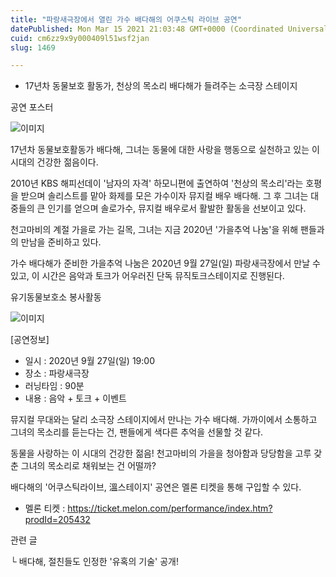 ```yaml
---
title: "파랑새극장에서 열린 가수 배다해의 어쿠스틱 라이브 공연"
datePublished: Mon Mar 15 2021 21:03:48 GMT+0000 (Coordinated Universal Time)
cuid: cm6zz9x9y000409l51wsf2jan
slug: 1469

---
```



- 17년차 동물보호 활동가, 천상의 목소리 배다해가 들려주는 소극장 스테이지

공연 포스터

![이미지](https://cdn.hashnode.com/res/hashnode/image/upload/v1739247865697/cdcf7655-13b3-48de-bedf-da0952a103a1.png)

17년차 동물보호활동가 배다해, 그녀는 동물에 대한 사랑을 행동으로 실천하고 있는 이 시대의 건강한 젊음이다.

2010년 KBS 해피선데이 '남자의 자격' 하모니편에 출연하여 '천상의 목소리'라는 호평을 받으며 솔리스트를 맡아 화제를 모은 가수이자 뮤지컬 배우 배다해. 그 후 그녀는 대중들의 큰 인기를 얻으며 솔로가수, 뮤지컬 배우로서 활발한 활동을 선보이고 있다.

천고마비의 계절 가을로 가는 길목, 그녀는 지금 2020년 '가을추억 나눔'을 위해 팬들과의 만남을 준비하고 있다.

가수 배다해가 준비한 가을추억 나눔은 2020년 9월 27일(일) 파랑새극장에서 만날 수 있고, 이 시간은 음악과 토크가 어우러진 단독 뮤직토크스테이지로 진행된다.

유기동물보호소 봉사활동

![이미지](https://cdn.hashnode.com/res/hashnode/image/upload/v1739247868208/ce47fb4f-4dd4-460c-ac6e-58f1bd501163.png)

[공연정보]

- 일시 : 2020년 9월 27일(일) 19:00
- 장소 : 파랑새극장
- 러닝타임 : 90분
- 내용 : 음악 + 토크 + 이벤트

뮤지컬 무대와는 달리 소극장 스테이지에서 만나는 가수 배다해. 가까이에서 소통하고 그녀의 목소리를 듣는다는 건, 팬들에게 색다른 추억을 선물할 것 같다.

동물을 사랑하는 이 시대의 건강한 젊음! 천고마비의 가을을 청아함과 당당함을 고루 갖춘 그녀의 목소리로 채워보는 건 어떨까?

배다해의 '어쿠스틱라이브, 溫스테이지' 공연은 멜론 티켓을 통해 구입할 수 있다.

- 멜론 티켓 : https://ticket.melon.com/performance/index.htm?prodId=205432

관련 글

└ 배다해, 절친들도 인정한 '유혹의 기술' 공개!